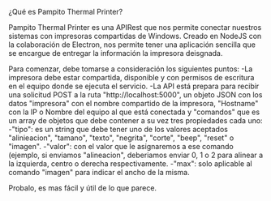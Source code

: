 ¿Qué es Pampito Thermal Printer?

Pampito Thermal Printer es una APIRest que nos permite conectar nuestros sistemas con impresoras compartidas de Windows. Creado en NodeJS con la colaboración de Electron, nos permite tener una aplicación sencilla que se encargue de entregar la información la impresora deisgnada.

Para comenzar, debe tomarse a consideración los siguientes puntos:
-La impresora debe estar compartida, disponible y con permisos de escritura en el equipo donde se ejecuta el servicio.
-La API está prepara para recibir una solicitud POST a la ruta "http://localhost:5000", un objeto JSON con los datos "impresora" con el nombre compartido de la impresora, "Hostname" con la IP o Nombre del equipo al que está conectada y "comandos" que es un array de objetos que debe contener a su vez tres propiedades cada uno:
    -"tipo": es un string que debe tener uno de los valores aceptados "alinieacion", "tamano", "texto", "negrita", "corte", "beep", "reset" o "imagen".
    -"valor": con el valor que le asignaremos a ese comando (ejemplo, si enviamos "alineacion", deberiamos enviar 0, 1 o 2 para alinear a la izquierda, centro o derecha respectivamente.
    -"max": solo aplicable al comando "imagen" para indicar el ancho de la misma.


Probalo, es mas fácil y útil de lo que parece.
